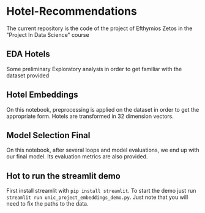 # Hotel-Recommendations
The current repository is the code of the project of Efthymios Zetos in the "Project In Data Science" course
## EDA Hotels
Some preliminary Exploratory analysis in order to get familiar with the dataset provided
## Hotel Embeddings
On this notebook, preprocessing is applied on the dataset in order to get the appropriate form. Hotels are transformed in 32 dimension vectors.
## Model Selection Final
On this notebook, after several loops and model evaluations, we end up with our final model. Its evaluation metrics are also provided.
## Hot to run the streamlit demo
First install streamlit with `pip install streamlit`. To start the demo just run `streamlit run unic_project_embeddings_demo.py`. Just note that you will need to fix the paths to the data.
